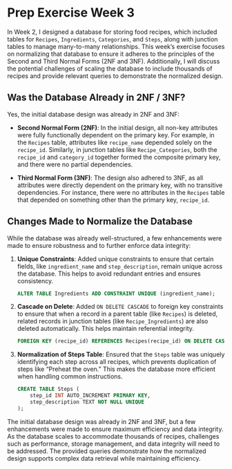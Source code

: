 # Prep Exercise Week 3 



In Week 2, I designed a database for storing food recipes, which included tables for `Recipes`, `Ingredients`, `Categories`, and `Steps`, along with junction tables to manage many-to-many relationships. This week’s exercise focuses on normalizing that database to ensure it adheres to the principles of the Second and Third Normal Forms (2NF and 3NF). Additionally, I will discuss the potential challenges of scaling the database to include thousands of recipes and provide relevant queries to demonstrate the normalized design.

## Was the Database Already in 2NF / 3NF?

Yes, the initial database design was already in 2NF and 3NF:

- **Second Normal Form (2NF)**: In the initial design, all non-key attributes were fully functionally dependent on the primary key. For example, in the `Recipes` table, attributes like `recipe_name` depended solely on the `recipe_id`. Similarly, in junction tables like `Recipe_Categories`, both the `recipe_id` and `category_id` together formed the composite primary key, and there were no partial dependencies.

- **Third Normal Form (3NF)**: The design also adhered to 3NF, as all attributes were directly dependent on the primary key, with no transitive dependencies. For instance, there were no attributes in the `Recipes` table that depended on something other than the primary key, `recipe_id`.

## Changes Made to Normalize the Database

While the database was already well-structured, a few enhancements were made to ensure robustness and to further enforce data integrity:

1. **Unique Constraints**: Added unique constraints to ensure that certain fields, like `ingredient_name` and `step_description`, remain unique across the database. This helps to avoid redundant entries and ensures consistency.

    ```sql
    ALTER TABLE Ingredients ADD CONSTRAINT UNIQUE (ingredient_name);
    ```

2. **Cascade on Delete**: Added `ON DELETE CASCADE` to foreign key constraints to ensure that when a record in a parent table (like `Recipes`) is deleted, related records in junction tables (like `Recipe_Ingredients`) are also deleted automatically. This helps maintain referential integrity.

    ```sql
    FOREIGN KEY (recipe_id) REFERENCES Recipes(recipe_id) ON DELETE CASCADE
    ```

3. **Normalization of Steps Table**: Ensured that the `Steps` table was uniquely identifying each step across all recipes, which prevents duplication of steps like “Preheat the oven.” This makes the database more efficient when handling common instructions.

    ```sql
    CREATE TABLE Steps (
        step_id INT AUTO_INCREMENT PRIMARY KEY,
        step_description TEXT NOT NULL UNIQUE
    );
    ```



The initial database design was already in 2NF and 3NF, but a few enhancements were made to ensure maximum efficiency and data integrity. As the database scales to accommodate thousands of recipes, challenges such as performance, storage management, and data integrity will need to be addressed. The provided queries demonstrate how the normalized design supports complex data retrieval while maintaining efficiency.
